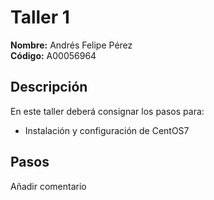 # Taller 1

**Nombre:** Andrés Felipe Pérez  
**Código:** A00056964

## Descripción
En este taller deberá consignar los pasos para:
* Instalación y configuración de CentOS7

## Pasos


Añadir comentario
